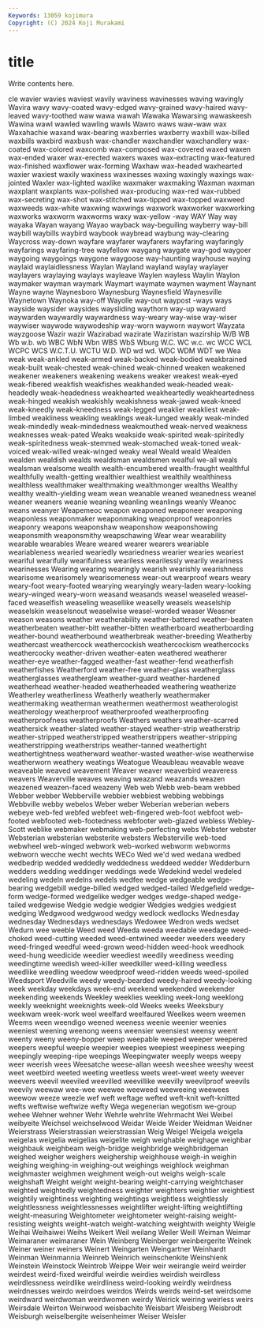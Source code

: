 ```yaml
---
Keywords: 13059 kojimura
Copyright: (C) 2024 Koji Murakami
---
```


# title

Write contents here.



cle wavier wavies waviest wavily waviness
wavinesses waving wavingly Wavira wavy wavy-coated wavy-edged wavy-grained wavy-haired wavy-leaved
wavy-toothed waw wawa wawah Wawaka Wawarsing wawaskeesh Wawina wawl wawled
wawling wawls Wawro waws waw-waw wax Waxahachie waxand wax-bearing waxberries
waxberry waxbill wax-billed waxbills waxbird waxbush wax-chandler waxchandler waxchandlery wax-coated
wax-colored waxcomb wax-composed wax-covered waxed waxen wax-ended waxer wax-erected waxers
waxes wax-extracting wax-featured wax-finished waxflower wax-forming Waxhaw wax-headed waxhearted waxier
waxiest waxily waxiness waxinesses waxing waxingly waxings wax-jointed Waxler wax-lighted
waxlike waxmaker waxmaking Waxman waxman waxplant waxplants wax-polished wax-producing wax-red
wax-rubbed wax-secreting wax-shot wax-stitched wax-tipped wax-topped waxweed waxweeds wax-white waxwing
waxwings waxwork waxworker waxworking waxworks waxworm waxworms waxy wax-yellow -way
WAY Way way wayaka Wayan wayang Wayao wayback way-beguiling wayberry
way-bill waybill waybills waybird waybook waybread waybung way-clearing Waycross way-down
wayfare wayfarer wayfarers wayfaring wayfaringly wayfarings wayfaring-tree wayfellow waygang waygate
way-god waygoer waygoing waygoings waygone waygoose way-haunting wayhouse waying waylaid
waylaidlessness Waylan Wayland wayland waylay waylayer waylayers waylaying waylays wayleave
Waylen wayless Waylin Waylon waymaker wayman waymark Waymart waymate waymen
wayment Waynant Wayne wayne Waynesboro Waynesburg Waynesfield Waynesville Waynetown Waynoka
way-off Wayolle way-out waypost -ways ways wayside waysider waysides waysliding
waythorn way-up wayward waywarden waywardly waywardness way-weary way-wise way-wiser waywiser
waywode waywodeship way-worn wayworn waywort Wayzata wayzgoose Wazir wazir Wazirabad
wazirate Waziristan wazirship W/B WB Wb w.b. wb WBC WbN
Wbn WBS WbS Wburg W.C. WC w.c. wc WCC WCL
WCPC WCS W.C.T.U. WCTU W.D. WD wd wd. WDC WDM
WDT we Wea weak weak-ankled weak-armed weak-backed weak-bodied weakbrained weak-built
weak-chested weak-chined weak-chinned weaken weakened weakener weakeners weakening weakens weaker
weakest weak-eyed weak-fibered weakfish weakfishes weakhanded weak-headed weak-headedly weak-headedness weakhearted
weakheartedly weakheartedness weak-hinged weakish weakishly weakishness weak-jawed weak-kneed weak-kneedly weak-kneedness
weak-legged weaklier weakliest weak-limbed weakliness weakling weaklings weak-lunged weakly weak-minded
weak-mindedly weak-mindedness weakmouthed weak-nerved weakness weaknesses weak-pated Weaks weakside weak-spirited
weak-spiritedly weak-spiritedness weak-stemmed weak-stomached weak-toned weak-voiced weak-willed weak-winged weaky weal
Weald weald Wealden wealden wealdish wealds wealdsman wealdsmen wealful we-all
weals wealsman wealsome wealth wealth-encumbered wealth-fraught wealthful wealthfully wealth-getting wealthier
wealthiest wealthily wealthiness wealthless wealthmaker wealthmaking wealthmonger wealths Wealthy wealthy
wealth-yielding weam wean weanable weaned weanedness weanel weaner weaners weanie
weaning weanling weanlings weanly Weanoc weans weanyer Weapemeoc weapon weaponed
weaponeer weaponing weaponless weaponmaker weaponmaking weaponproof weaponries weaponry weapons weaponshaw
weaponshow weaponshowing weaponsmith weaponsmithy weapschawing Wear wear wearability wearable wearables
Weare weared wearer wearers weariable weariableness wearied weariedly weariedness wearier
wearies weariest weariful wearifully wearifulness weariless wearilessly wearily weariness wearinesses
Wearing wearing wearingly wearish wearishly wearishness wearisome wearisomely wearisomeness wear-out
wearproof wears weary weary-foot weary-footed wearying wearyingly weary-laden weary-looking weary-winged
weary-worn weasand weasands weasel weaseled weasel-faced weaselfish weaseling weasellike weaselly
weasels weaselship weaselskin weaselsnout weaselwise weasel-worded weaser Weasner weason weasons
weather weatherability weather-battered weather-beaten weatherbeaten weather-bitt weather-bitten weatherboard weatherboarding weather-bound
weatherbound weatherbreak weather-breeding Weatherby weathercast weathercock weathercockish weathercockism weathercocks weathercocky
weather-driven weather-eaten weathered weatherer weather-eye weather-fagged weather-fast weather-fend weatherfish weatherfishes
Weatherford weather-free weather-glass weatherglass weatherglasses weathergleam weather-guard weather-hardened weatherhead weather-headed
weatherheaded weathering weatherize Weatherley weatherliness Weatherly weatherly weathermaker weathermaking weatherman
weathermen weathermost weatherologist weatherology weatherproof weatherproofed weatherproofing weatherproofness weatherproofs Weathers
weathers weather-scarred weathersick weather-slated weather-stayed weather-strip weatherstrip weather-stripped weatherstripped weatherstrippers
weather-stripping weatherstripping weatherstrips weather-tanned weathertight weathertightness weatherward weather-wasted weather-wise weatherwise
weatherworn weathery weatings Weatogue Weaubleau weavable weave weaveable weaved weavement
Weaver weaver weaverbird weaveress weavers Weaverville weaves weaving weazand weazands
weazen weazened weazen-faced weazeny Web web Webb web-beam webbed Webber
webber Webberville webbier webbiest webbing webbings Webbville webby webelos Weber
weber Weberian weberian webers webeye web-fed webfed webfeet web-fingered web-foot
webfoot web-footed webfooted web-footedness webfooter web-glazed webless Webley-Scott weblike webmaker
webmaking web-perfecting webs Webster webster Websterian websterian websterite websters Websterville
web-toed webwheel web-winged webwork web-worked webworm webworms webworn wecche wecht
wechts WECo Wed we'd wed wedana wedbed wedbedrip wedded weddedly
weddedness weddeed wedder Wedderburn wedders wedding weddinger weddings wede Wedekind
wedel wedeled wedeling wedeln wedelns wedels wedfee wedge wedgeable wedge-bearing
wedgebill wedge-billed wedged wedged-tailed Wedgefield wedge-form wedge-formed wedgelike wedger wedges
wedge-shaped wedge-tailed wedgewise Wedgie wedgie wedgier Wedgies wedgies wedgiest wedging
Wedgwood wedgwood wedgy wedlock wedlocks Wednesday wednesday Wednesdays wednesdays Wedowee
Wedron weds wedset Wedurn wee weeble Weed weed Weeda weeda
weedable weedage weed-choked weed-cutting weeded weed-entwined weeder weeders weedery weed-fringed
weedful weed-grown weed-hidden weed-hook weedhook weed-hung weedicide weedier weediest weedily
weediness weeding weedingtime weedish weed-killer weedkiller weed-killing weedless weedlike weedling
weedow weedproof weed-ridden weeds weed-spoiled Weedsport Weedville weedy weedy-bearded weedy-haired
weedy-looking week weekday weekdays week-end weekend weekended weekender weekending weekends
Weekley weeklies weekling week-long weeklong weekly weeknight weeknights week-old Weeks
weeks Weeksbury weekwam week-work weel weelfard weelfaured Weelkes weem weemen
Weems ween weendigo weened weeness weenie weenier weenies weeniest weening
weenong weens weensier weensiest weensy weent weenty weeny weeny-bopper weep
weepable weeped weeper weepered weepers weepful weepie weepier weepies weepiest
weepiness weeping weepingly weeping-ripe weepings Weepingwater weeply weeps weepy weer
weerish wees Weesatche weese-allan weesh weeshee weeshy weest weet weetbird
weeted weeting weetless weets weet-weet weety weever weevers weevil weeviled
weevilled weevillike weevilly weevilproof weevils weevily weewaw wee-wee weewee weeweed
weeweeing weewees weewow weeze weezle wef weft weftage wefted weft-knit
weft-knitted wefts weftwise weftwize wefty Wega wegenerian wegotism we-group wehee
Wehner wehner Wehr Wehrle wehrlite Wehrmacht Wei Weibel weibyeite Weichsel
weichselwood Weidar Weide Weider Weidman Weidner Weierstrass Weierstrassian weierstrassian Weig
Weigel Weigela weigela weigelas weigelia weigelias weigelite weigh weighable weighage
weighbar weighbauk weighbeam weigh-bridge weighbridge weighbridgeman weighed weigher weighers weighership
weighhouse weigh-in weighin weighing weighing-in weighing-out weighings weighlock weighman weighmaster
weighmen weighment weigh-out weighs weigh-scale weighshaft Weight weight weight-bearing weight-carrying
weightchaser weighted weightedly weightedness weighter weighters weightier weightiest weightily weightiness
weighting weightings weightless weightlessly weightlessness weightlessnesses weightlifter weight-lifting weightlifting weight-measuring
Weightometer weightometer weight-raising weight-resisting weights weight-watch weight-watching weightwith weighty Weigle
Weihai Weihaiwei Weihs Weikert Weil weilang Weiler Weill Weiman Weimar
Weimaraner weimaraner Wein Weinberg Weinberger weinbergerite Weinek Weiner weiner weiners
Weinert Weingarten Weingartner Weinhardt Weinman Weinmannia Weinreb Weinrich weinschenkite Weinshienk
Weinstein Weinstock Weintrob Weippe Weir weir weirangle weird weirder weirdest
weird-fixed weirdful weirdie weirdies weirdish weirdless weirdlessness weirdlike weirdliness weird-looking
weirdly weirdness weirdnesses weirdo weirdoes weirdos Weirds weirds weird-set weirdsome
weirdward weirdwoman weirdwomen weirdy Weirick weiring weirless weirs Weirsdale Weirton
Weirwood weisbachite Weisbart Weisberg Weisbrodt Weisburgh weiselbergite weisenheimer Weiser Weisler
